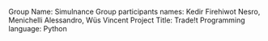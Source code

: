 Group Name: Simulnance
Group participants names: Kedir Firehiwot Nesro, Menichelli Alessandro, Wüs Vincent
Project Title: Trade!t
Programming language: Python
